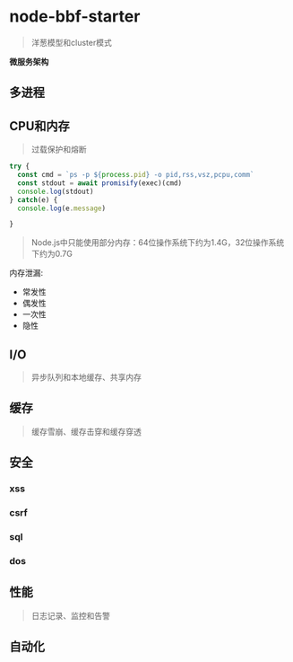 # node-bbf-starter

> 洋葱模型和cluster模式

__微服务架构__


## 多进程

 
## CPU和内存

> 过载保护和熔断

```js
try {
  const cmd = `ps -p ${process.pid} -o pid,rss,vsz,pcpu,comm`
  const stdout = await promisify(exec)(cmd)
  console.log(stdout)
} catch(e) {
  console.log(e.message)

}

```

> Node.js中只能使用部分内存：64位操作系统下约为1.4G，32位操作系统下约为0.7G

内存泄漏:

- 常发性
- 偶发性
- 一次性
- 隐性


## I/O

> 异步队列和本地缓存、共享内存


## 缓存

> 缓存雪崩、缓存击穿和缓存穿透


## 安全

### xss

### csrf

### sql

### dos


## 性能

> 日志记录、监控和告警





## 自动化
